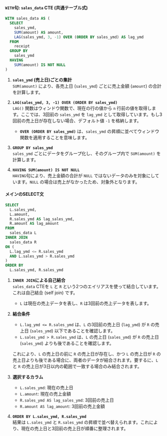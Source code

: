 #### **`WITH`句: `sales_data` CTE (共通テーブル式)**

```sql
WITH sales_data AS (
  SELECT 
    sales_ymd, 
    SUM(amount) AS amount,
    LAG(sales_ymd, 3, -1) OVER (ORDER BY sales_ymd) AS lag_ymd
  FROM 
    receipt
  GROUP BY 
    sales_ymd
  HAVING 
    SUM(amount) IS NOT NULL
)
```

1. **`sales_ymd` (売上日)ごとの集計**  
   `SUM(amount)` により、各売上日 (`sales_ymd`) ごとに売上金額 (`amount`) の合計を計算します。

2. **`LAG(sales_ymd, 3, -1) OVER (ORDER BY sales_ymd)`**  
   `LAG()` 関数はウィンドウ関数で、現在の行の値から `n` 行前の値を取得します。ここでは、3回前の `sales_ymd` を `lag_ymd` として取得しています。もし3回前の売上日が存在しない場合、デフォルト値 `-1` を格納します。  
   - **`OVER (ORDER BY sales_ymd)`** は、`sales_ymd` の昇順に並べてウィンドウ関数を適用することを意味します。

3. **`GROUP BY sales_ymd`**  
   `sales_ymd` ごとにデータをグループ化し、そのグループ内で `SUM(amount)` を計算します。

4. **`HAVING SUM(amount) IS NOT NULL`**  
   `HAVING`句により、売上金額の合計が `NULL` ではないデータのみを対象にしています。`NULL` の場合は売上がなかったため、対象外となります。

#### **メインのSELECT文**

```sql
SELECT 
  L.sales_ymd,
  L.amount,
  R.sales_ymd AS lag_sales_ymd,
  R.amount AS lag_amount
FROM 
  sales_data L
INNER JOIN 
  sales_data R
ON (
  L.lag_ymd <= R.sales_ymd 
  AND L.sales_ymd > R.sales_ymd
)
ORDER BY 
  L.sales_ymd, R.sales_ymd
```

1. **`INNER JOIN`による自己結合**  
   `sales_data` CTEを `L` と `R` という2つのエイリアスを使って結合しています。これは自己結合 (self join) です。  
   - `L` は現在の売上データを表し、`R` は3回前の売上データを表します。

2. **結合条件**  
   - `L.lag_ymd <= R.sales_ymd` は、`L` の3回前の売上日 (`lag_ymd`) が `R` の売上日 (`sales_ymd`) 以下であることを確認します。
   - `L.sales_ymd > R.sales_ymd` は、`L` の売上日 (`sales_ymd`) が `R` の売上日 (`sales_ymd`) よりも後であることを確認します。

   これにより、`L` の売上日の前に `R` の売上日が存在し、かつ `L` の売上日が `R` の売上日よりも後である場合に、両者のデータが結合されます。要するに、`L` と `R` の売上日が3日以内の範囲で一致する場合のみ結合されます。

3. **選択するカラム**  
   - `L.sales_ymd`: 現在の売上日
   - `L.amount`: 現在の売上金額
   - `R.sales_ymd AS lag_sales_ymd`: 3回前の売上日
   - `R.amount AS lag_amount`: 3回前の売上金額

4. **`ORDER BY L.sales_ymd, R.sales_ymd`**  
   結果は `L.sales_ymd` と `R.sales_ymd` の昇順で並べ替えられます。これにより、現在の売上日と3回前の売上日が順番に整理されます。

